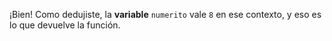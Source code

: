 ¡Bien! Como dedujiste, la **variable** `numerito` vale `8` en ese contexto, y eso es lo que devuelve la función.